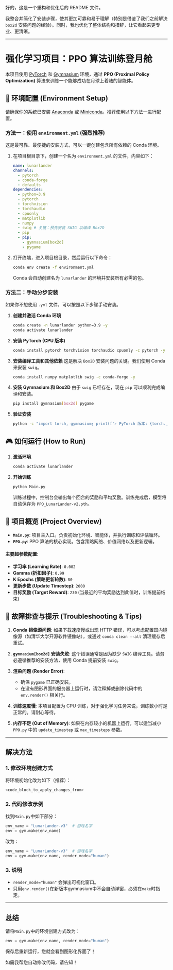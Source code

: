 好的，这是一个重构和优化后的 README 文件。

我整合并简化了安装步骤，使其更加可靠和易于理解（特别是借鉴了我们之前解决 `box2d` 安装问题的经验）。同时，我也优化了整体结构和措辞，让它看起来更专业、更清晰。

-----

# 强化学习项目：PPO 算法训练登月舱

本项目使用 [PyTorch](https://pytorch.org/) 和 [Gymnasium](https://gymnasium.farama.org/) 环境，通过 **PPO (Proximal Policy Optimization)** 算法来训练一个能够成功在月球上着陆的智能体。

## 🚀 环境配置 (Environment Setup)

请确保你的系统已安装 [Anaconda](https://www.anaconda.com/products/distribution) 或 [Miniconda](https://docs.conda.io/en/latest/miniconda.html)。推荐使用以下方法一进行配置。

### 方法一：使用 `environment.yml` (强烈推荐)

这是最可靠、最便捷的安装方式，可以一键创建包含所有依赖的 Conda 环境。

1.  在项目根目录下，创建一个名为 `environment.yml` 的文件，内容如下：

    ```yml
    name: lunarlander
    channels:
      - pytorch
      - conda-forge
      - defaults
    dependencies:
      - python=3.9
      - pytorch
      - torchvision
      - torchaudio
      - cpuonly
      - matplotlib
      - numpy
      - swig # 关键：预先安装 SWIG 以编译 Box2D
      - pip
      - pip:
        - gymnasium[box2d]
        - pygame
    ```

2.  打开终端，进入项目根目录，然后运行以下命令：

    ```bash
    conda env create -f environment.yml
    ```

    Conda 会自动创建名为 `lunarlander` 的环境并安装所有必需的包。

### 方法二：手动分步安装

如果你不想使用 `.yml` 文件，可以按照以下步骤手动安装。

1.  **创建并激活 Conda 环境**

    ```bash
    conda create -n lunarlander python=3.9 -y
    conda activate lunarlander
    ```

2.  **安装 PyTorch (CPU 版本)**

    ```bash
    conda install pytorch torchvision torchaudio cpuonly -c pytorch -y
    ```

3.  **安装编译工具和其他依赖**
    这是解决 `Box2D` 安装问题的关键。我们使用 Conda 来安装 `swig`。

    ```bash
    conda install numpy matplotlib swig -c conda-forge -y
    ```

4.  **安装 Gymnasium 和 Box2D**
    由于 `swig` 已经存在，现在 `pip` 可以顺利完成编译和安装。

    ```bash
    pip install gymnasium[box2d] pygame
    ```

5.  **验证安装**

    ```bash
    python -c "import torch, gymnasium; print(f'✓ PyTorch 版本: {torch.__version__}'); print(f'✓ Gymnasium 版本: {gymnasium.__version__}'); print('\n🎉 环境配置成功!')"
    ```

## 🎮 如何运行 (How to Run)

1.  **激活环境**

    ```bash
    conda activate lunarlander
    ```

2.  **开始训练**

    ```bash
    python Main.py
    ```

    训练过程中，控制台会输出每个回合的奖励和平均奖励。训练完成后，模型将自动保存为 `PPO_LunarLander-v2.pth`。

## 📝 项目概览 (Project Overview)

  * **`Main.py`**: 项目主入口。负责初始化环境、智能体，并执行训练和评估循环。
  * **`PPO.py`**: PPO 算法的核心实现。包含策略网络、价值网络以及更新逻辑。

#### 主要超参数配置:

  - **学习率 (Learning Rate)**: `0.002`
  - **Gamma (折扣因子)**: `0.99`
  - **K Epochs (策略更新轮数)**: `80`
  - **更新步数 (Update Timestep)**: `2000`
  - **目标奖励 (Target Reward)**: `230` (当最近的平均奖励达到此值时，训练提前结束)

## 🔧 故障排查与提示 (Troubleshooting & Tips)

1.  **Conda 镜像源问题**: 如果下载速度慢或出现 HTTP 错误，可以考虑配置国内镜像源（如清华大学开源软件镜像站），或通过 `conda clean --all` 清理缓存后重试。

2.  **`gymnasium[box2d]` 安装失败**: 这个错误通常是因为缺少 `SWIG` 编译工具。请务必遵循推荐的安装方法，使用 Conda 提前安装 `swig`。

3.  **渲染问题 (Render Error)**:

      - 确保 `pygame` 已正确安装。
      - 在没有图形界面的服务器上运行时，请注释掉或删除代码中的 `env.render()` 相关行。

4.  **训练速度慢**: 本项目配置为 CPU 训练，对于强化学习任务来说，训练数小时是正常的。请耐心等待。

5.  **内存不足 (Out of Memory)**: 如果在内存较小的机器上运行，可以适当减小 `PPO.py` 中的 `update_timestep` 或 `max_timesteps` 参数。

---

## 解决方法

### 1. 修改环境创建方式

将环境初始化改为如下（推荐）：

```python
<code_block_to_apply_changes_from>
```

### 2. 代码修改示例

找到`Main.py`中如下部分：
```python
env_name = "LunarLander-v3"  # 游戏名字
env = gym.make(env_name)
```
改为：
```python
env_name = "LunarLander-v3"  # 游戏名字
env = gym.make(env_name, render_mode="human")
```

### 3. 说明

- `render_mode="human"` 会弹出可视化窗口。
- 只用`env.render()`在新版本gymnasium中不会自动弹窗，必须在`make`时指定。

---

## 总结

请将`Main.py`中的环境创建方式改为：
```python
env = gym.make(env_name, render_mode="human")
```
保存后重新运行，您就会看到图形化界面了！

如需我帮您自动修改代码，请告知！